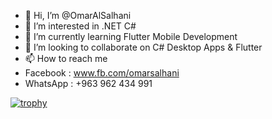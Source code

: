 - 👋 Hi, I’m @OmarAlSalhani
- 👀 I’m interested in .NET C#
- 🌱 I’m currently learning Flutter Mobile Development
- 💞️ I’m looking to collaborate on C# Desktop Apps & Flutter
- 📫 How to reach me 
- Facebook : www.fb.com/omarsalhani
- WhatsApp : +963 962 434 991

[![trophy](https://github-profile-trophy.vercel.app/?username=OmarAlSalhani)](https://github.com/ryo-ma/github-profile-trophy)

<!---
OmarAlSalhani/OmarAlSalhani is a ✨ special ✨ repository because its `README.md` (this file) appears on your GitHub profile.
You can click the Preview link to take a look at your changes.
--->
